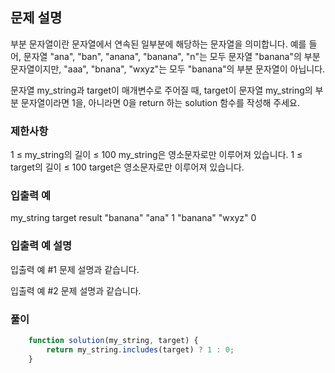 ## 문제 설명

부분 문자열이란 문자열에서 연속된 일부분에 해당하는 문자열을 의미합니다. 예를 들어, 문자열 "ana", "ban", "anana", "banana", "n"는 모두 문자열 "banana"의 부분 문자열이지만, "aaa", "bnana", "wxyz"는 모두 "banana"의 부분 문자열이 아닙니다.

문자열 my_string과 target이 매개변수로 주어질 때, target이 문자열 my_string의 부분 문자열이라면 1을, 아니라면 0을 return 하는 solution 함수를 작성해 주세요.

### 제한사항

1 ≤ my_string의 길이 ≤ 100
my_string은 영소문자로만 이루어져 있습니다.
1 ≤ target의 길이 ≤ 100
target은 영소문자로만 이루어져 있습니다.

### 입출력 예

my_string target result
"banana" "ana" 1
"banana" "wxyz" 0

### 입출력 예 설명

입출력 예 #1
문제 설명과 같습니다.

입출력 예 #2
문제 설명과 같습니다.

### 풀이

```javaScript
    function solution(my_string, target) {
        return my_string.includes(target) ? 1 : 0;
    }
```
